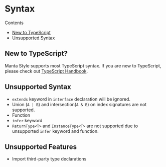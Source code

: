 # Syntax

Contents

- [New to TypeScript](#new-to-typescript)
- [Unsupported Syntax](#unsupported-syntax)

## New to TypeScript?

Manta Style supports most TypeScript syntax. If you are new to TypeScript, please check out [TypeScript Handbook](https://www.typescriptlang.org/docs/home.html).

## Unsupported Syntax

- `extends` keyword in `interface` declaration will be ignored.
- Union (`A | B`) and intersection(`A & B`) on index signatures are not supported.
- Function
- `infer` keyword
- `ReturnType<T>` and `InstanceType<T>` are not supported due to unsupported `infer` keyword and function.

## Unsupported Features

- Import third-party type declarations
